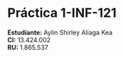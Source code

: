 # Práctica 1-INF-121

**Estudiante:** Aylin Shirley Aliaga Kea  
**CI:** 13.424.002  
**RU:** 1.865.537
